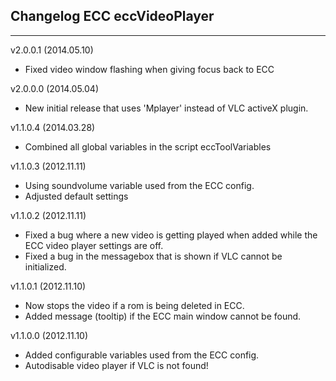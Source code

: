 ## Changelog ECC eccVideoPlayer
***
v2.0.0.1 (2014.05.10)
- Fixed video window flashing when giving focus back to ECC

v2.0.0.0 (2014.05.04)
- New initial release that uses 'Mplayer' instead of VLC activeX plugin.

v1.1.0.4 (2014.03.28)
- Combined all global variables in the script eccToolVariables

v1.1.0.3 (2012.11.11)
- Using soundvolume variable used from the ECC config.
- Adjusted default settings

v1.1.0.2 (2012.11.11)
- Fixed a bug where a new video is getting played when added while the ECC
video player settings are off.
- Fixed a bug in the messagebox that is shown if VLC cannot be initialized.

v1.1.0.1 (2012.11.10)
- Now stops the video if a rom is being deleted in ECC.
- Added message (tooltip) if the ECC main window cannot be found.

v1.1.0.0 (2012.11.10)
- Added configurable variables used from the ECC config.
- Autodisable video player if VLC is not found!
